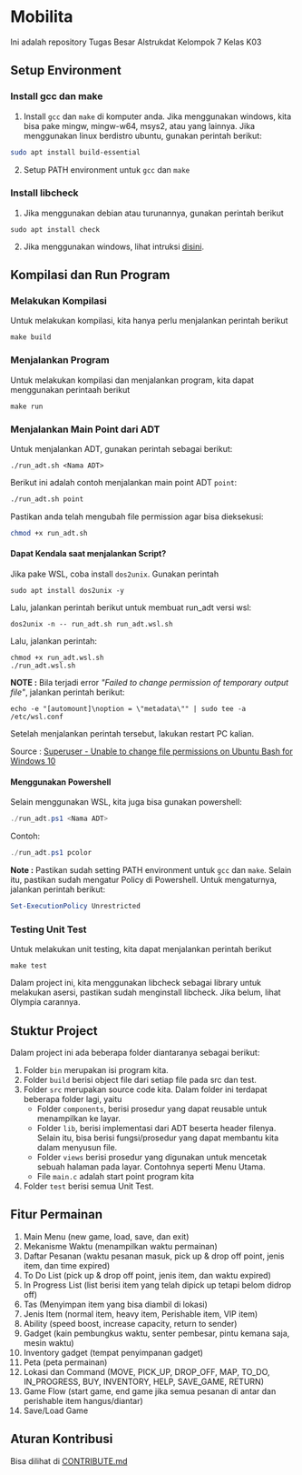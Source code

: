 # Mobilita

Ini adalah repository Tugas Besar Alstrukdat Kelompok 7 Kelas K03

## Setup Environment

### Install gcc dan make

1. Install `gcc` dan `make` di komputer anda. Jika menggunakan windows, kita bisa pake mingw, mingw-w64, msys2, atau yang lainnya. Jika menggunakan linux berdistro ubuntu, gunakan perintah berikut:

```bash
sudo apt install build-essential
```

2. Setup PATH environment untuk `gcc` dan `make`

### Install libcheck

1. Jika menggunakan debian atau turunannya, gunakan perintah berikut

```shell
sudo apt install check
```

2. Jika menggunakan windows, lihat intruksi [disini](https://libcheck.github.io/check/web/install.html#mingwsource).

## Kompilasi dan Run Program

### Melakukan Kompilasi

Untuk melakukan kompilasi, kita hanya perlu menjalankan perintah berikut

```shell
make build
```

### Menjalankan Program

Untuk melakukan kompilasi dan menjalankan program, kita dapat menggunakan perintaah berikut

```shell
make run
```

### Menjalankan Main Point dari ADT

Untuk menjalankan ADT, gunakan perintah sebagai berikut:

```
./run_adt.sh <Nama ADT>
```

Berikut ini adalah contoh menjalankan main point ADT `point`:

```bash
./run_adt.sh point
```

Pastikan anda telah mengubah file permission agar bisa dieksekusi:

```bash
chmod +x run_adt.sh
```

#### Dapat Kendala saat menjalankan Script?

Jika pake WSL, coba install `dos2unix`. Gunakan perintah

```shell
sudo apt install dos2unix -y
```

Lalu, jalankan perintah berikut untuk membuat run_adt versi wsl:

```shell
dos2unix -n -- run_adt.sh run_adt.wsl.sh
```

Lalu, jalankan perintah:

```shell
chmod +x run_adt.wsl.sh
./run_adt.wsl.sh
```

**NOTE :** Bila terjadi error _"Failed to change permission of temporary output file"_, jalankan perintah berikut:

```shell
echo -e "[automount]\noption = \"metadata\"" | sudo tee -a /etc/wsl.conf
```

Setelah menjalankan perintah tersebut, lakukan restart PC kalian.

Source : [Superuser - Unable to change file permissions on Ubuntu Bash for Windows 10](https://superuser.com/questions/1323645/unable-to-change-file-permissions-on-ubuntu-bash-for-windows-10)

#### Menggunakan Powershell

Selain menggunakan WSL, kita juga bisa gunakan powershell:

```powershell
./run_adt.ps1 <Nama ADT>
```

Contoh:

```powershell
./run_adt.ps1 pcolor
```

**Note :** Pastikan sudah setting PATH environment untuk `gcc` dan `make`. Selain itu, pastikan sudah mengatur Policy di Powershell. Untuk mengaturnya, jalankan perintah berikut:

```powershell
Set-ExecutionPolicy Unrestricted
```

### Testing Unit Test

Untuk melakukan unit testing, kita dapat menjalankan perintah berikut

```shell
make test
```

Dalam project ini, kita menggunakan libcheck sebagai library untuk melakukan asersi, pastikan sudah menginstall libcheck. Jika belum, lihat Olympia carannya.

## Stuktur Project

Dalam project ini ada beberapa folder diantaranya sebagai berikut:

1. Folder `bin` merupakan isi program kita.
2. Folder `build` berisi object file dari setiap file pada src dan test.
3. Folder `src` merupakan source code kita. Dalam folder ini terdapat beberapa folder lagi, yaitu
   - Folder `components`, berisi prosedur yang dapat reusable untuk menampilkan ke layar.
   - Folder `lib`, berisi implementasi dari ADT beserta header filenya. Selain itu, bisa berisi fungsi/prosedur yang dapat membantu kita dalam menyusun file.
   - Folder `views` berisi prosedur yang digunakan untuk mencetak sebuah halaman pada layar. Contohnya seperti Menu Utama.
   - File `main.c` adalah start point program kita
4. Folder `test` berisi semua Unit Test.

## Fitur Permainan

1. Main Menu (new game, load, save, dan exit)
2. Mekanisme Waktu (menampilkan waktu permainan)
3. Daftar Pesanan (waktu pesanan masuk, pick up & drop off point, jenis item, dan time expired)
4. To Do List (pick up & drop off point, jenis item, dan waktu expired)
5. In Progress List (list berisi item yang telah dipick up tetapi belom didrop off)
6. Tas (Menyimpan item yang bisa diambil di lokasi)
7. Jenis Item (normal item, heavy item, Perishable item, VIP item)
8. Ability (speed boost, increase capacity, return to sender)
9. Gadget (kain pembungkus waktu, senter pembesar, pintu kemana saja, mesin waktu)
10. Inventory gadget (tempat penyimpanan gadget)
11. Peta (peta permainan)
12. Lokasi dan Command (MOVE, PICK_UP, DROP_OFF, MAP, TO_DO, IN_PROGRESS, BUY, INVENTORY, HELP, SAVE_GAME, RETURN)
13. Game Flow (start game, end game jika semua pesanan di antar dan perishable item hangus/diantar)
14. Save/Load Game

## Aturan Kontribusi

Bisa dilihat di [CONTRIBUTE.md](CONTRIBUTE.md)
